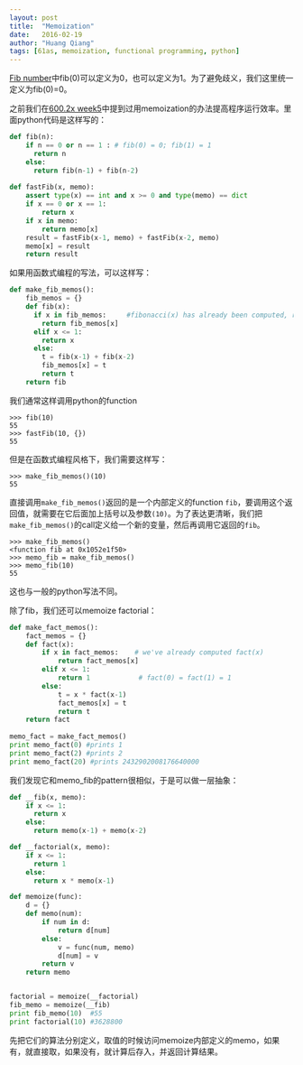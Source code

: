 ```yaml
---
layout: post
title:  "Memoization"
date:   2016-02-19
author: "Huang Qiang"
tags: [61as, memoization, functional programming, python]
---
```


[Fib number][2]中fib(0)可以定义为0，也可以定义为1。为了避免歧义，我们这里统一定义为fib(0)=0。

之前我们在[600.2x week5][1]中提到过用memoization的办法提高程序运行效率。里面python代码是这样写的：

```py
def fib(n):
    if n == 0 or n == 1 : # fib(0) = 0; fib(1) = 1
      return n
    else:
      return fib(n-1) + fib(n-2) 
      
def fastFib(x, memo):
    assert type(x) == int and x >= 0 and type(memo) == dict
    if x == 0 or x == 1:
        return x
    if x in memo:
        return memo[x]
    result = fastFib(x-1, memo) + fastFib(x-2, memo)
    memo[x] = result
    return result
```

如果用函数式编程的写法，可以这样写：

```py
def make_fib_memos():
    fib_memos = {}
    def fib(x):
      if x in fib_memos:     #fibonacci(x) has already been computed, return this value
        return fib_memos[x]
      elif x <= 1:
        return x
      else:
        t = fib(x-1) + fib(x-2)
        fib_memos[x] = t
        return t
    return fib
```
我们通常这样调用python的function

```
>>> fib(10)
55
>>> fastFib(10, {})
55
```
但是在函数式编程风格下，我们需要这样写：

```
>>> make_fib_memos()(10)
55
```
直接调用`make_fib_memos()`返回的是一个内部定义的function `fib`，要调用这个返回值，就需要在它后面加上括号以及参数`(10)`。为了表达更清晰，我们把`make_fib_memos()`的call定义给一个新的变量，然后再调用它返回的`fib`。

```
>>> make_fib_memos()
<function fib at 0x1052e1f50>
>>> memo_fib = make_fib_memos()
>>> memo_fib(10)
55
```
这也与一般的python写法不同。

除了fib，我们还可以memoize factorial：

```py
def make_fact_memos():
    fact_memos = {}
    def fact(x):
        if x in fact_memos:    # we've already computed fact(x)
            return fact_memos[x]
        elif x <= 1:
            return 1            # fact(0) = fact(1) = 1
        else:
            t = x * fact(x-1)
            fact_memos[x] = t
            return t
    return fact
    
memo_fact = make_fact_memos()
print memo_fact(0) #prints 1
print memo_fact(2) #prints 2
print memo_fact(20) #prints 2432902008176640000
```

我们发现它和memo_fib的pattern很相似，于是可以做一层抽象：

```py
def __fib(x, memo):
    if x <= 1:
      return x
    else:
      return memo(x-1) + memo(x-2)

def __factorial(x, memo):
    if x <= 1:
      return 1
    else:
      return x * memo(x-1)

def memoize(func):
    d = {}
    def memo(num):
        if num in d:
            return d[num]
        else:
            v = func(num, memo)
            d[num] = v
        return v
    return memo


factorial = memoize(__factorial)
fib_memo = memoize(__fib)
print fib_memo(10) 	#55
print factorial(10)	#3628800
```
先把它们的算法分别定义，取值的时候访问memoize内部定义的memo，如果有，就直接取，如果没有，就计算后存入，并返回计算结果。

[1]: http://nickyfoto.github.io/Blog/entries/6-00-2x-notes-week5-part1
[2]: https://en.wikipedia.org/wiki/Fibonacci_number